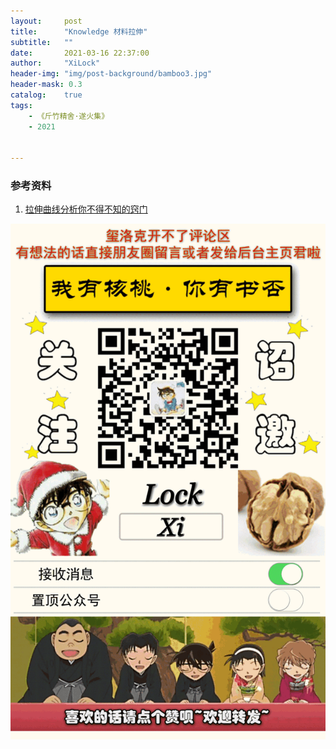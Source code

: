 ```yaml
---
layout:     post
title:      "Knowledge 材料拉伸"
subtitle:   ""
date:       2021-03-16 22:37:00
author:     "XiLock"
header-img: "img/post-background/bamboo3.jpg"
header-mask: 0.3
catalog:    true
tags:
    - 《斤竹精舍·遂火集》
    - 2021


---
```




### 参考资料
1. [拉伸曲线分析你不得不知的窍门](http://www.sztspi.com/archives/33312.html)

![](/img/wc-tail.GIF)
